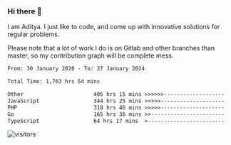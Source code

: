 ### Hi there 👋

I am Aditya. I just like to code, and come up with innovative solutions for regular problems.

Please note that a lot of work I do is on Gitlab and other branches than master, so my contribution graph will be complete mess.

<!--START_SECTION:waka-->

```txt
From: 30 January 2020 - To: 27 January 2024

Total Time: 1,763 hrs 54 mins

Other                      405 hrs 15 mins >>>>>>-------------------   22.98 %
JavaScript                 344 hrs 25 mins >>>>>--------------------   19.53 %
PHP                        318 hrs 46 mins >>>>>--------------------   18.07 %
Go                         165 hrs 36 mins >>-----------------------   09.39 %
TypeScript                 64 hrs 17 mins  >------------------------   03.64 %
```

<!--END_SECTION:waka-->

![visitors](https://visitor-badge.glitch.me/badge?page_id=BrainBuzzer.visitor-badge&left_color=green&right_color=red)
